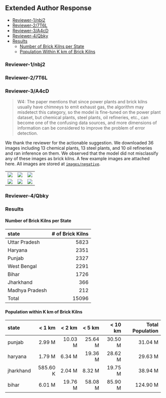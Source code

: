 ## Extended Author Response

- [Reviewer-1/nbj2](#reviewer-1nbj2)
- [Reviewer-2/7T6L](#reviewer-27t6l)
- [Reviewer-3/A4cD](#reviewer-3a4cd)
- [Reviewer-4/Qbky](#reviewer-4qbky)
- [Results](#results)
    - [Number of Brick Kilns per State](#number-of-brick-kilns-per-state)
    - [Population Within K km of Brick Kilns](#population-within-k-km-of-brick-kilns)

### Reviewer-1/nbj2

### Reviewer-2/7T6L

### Reviewer-3/A4cD

> W4: The paper mentions that since power plants and brick kilns usually have chimneys to emit exhaust gas, the algorithm may misdetect this category, so the model is fine-tuned on the power plant dataset, but chemical plants, steel plants, oil refineries, etc., can become one of the confusing data sources, and more dimensions of information can be considered to improve the problem of error detection.

We thank the reviewer for the actionable suggestion. We downloaded 36 images including 13 chemical plants, 13 steel plants, and 10 oil refineries and ran inference on them. We observed that the model did not misclassify any of these images as brick kilns. A few example images are attached here. All images are stored at [`images/negative`](images/negative/).

| | | |
|:-------------------------:|:-------------------------:|:-------------------------:|
|![](images/negative/11.67,78.09.png)|![](images/negative/30.31,75.05.png)|![](images/negative/19.06,73.03.png)|
|![](images/negative/28.59,77.31.png)|![](images/negative/21.17,81.38.png)|![](images/negative/24.25,78.16.png)|

### Reviewer-4/Qbky


### Results

#### Number of Brick Kilns per State

| state          |   # of Brick Kilns |
|:---------------|-------------------:|
| Uttar Pradesh  |               5823 |
| Haryana        |               2351 |
| Punjab         |               2327 |
| West Bengal    |               2291 |
| Bihar          |               1726 |
| Jharkhand      |                366 |
| Madhya Pradesh |                212 |
| Total          |              15096 |

#### Population within K km of Brick Kilns

|     state |   < 1 km |   < 2 km |   < 5 km |   < 10 km |   Total Population |
|:----------|---------:|---------:|---------:|----------:|-------------------:|
|    punjab |   2.99 M |  10.03 M |  25.64 M |   30.50 M |            31.04 M |
|   haryana |   1.79 M |   6.34 M |  19.36 M |   28.62 M |            29.63 M |
| jharkhand | 585.60 K |   2.04 M |   8.32 M |   19.75 M |            38.94 M |
|     bihar |   6.01 M |  19.76 M |  58.08 M |   85.90 M |           124.90 M |
